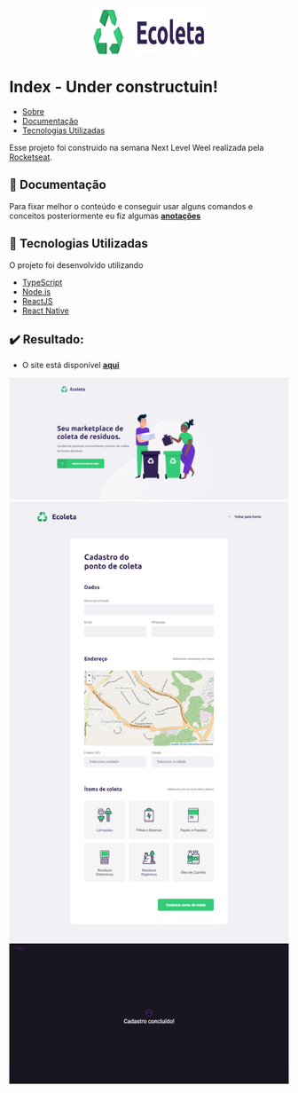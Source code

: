 <p align="center">
  <img width="200" height="80" src="https://github.com/andressalh/next-level-week/blob/master/rockset/web/src/assets/logo.svg">
</p>

# Index - Under constructuin!

- [Sobre](#sobre)
- [Documentação](#documentacao)
- [Tecnologias Utilizadas](#tecnologias-utilizadas)

<a id="sobre"></a>

Esse projeto foi construido na semana Next Level Weel realizada pela [Rocketseat](https://rocketseat.com.br/). 

<a id="documentacao"></a>

## :file_folder: Documentação

Para fixar melhor o conteúdo e conseguir usar alguns comandos e conceitos posteriormente eu fiz algumas **[anotações](documentation.md)**

<a id="tecnologias-utilizadas"></a>

## :rocket: Tecnologias Utilizadas

O projeto foi desenvolvido utilizando

- [TypeScript](https://www.typescriptlang.org/)
- [Node.js](https://nodejs.org/en/)
- [ReactJS](https://reactjs.org/)
- [React Native](https://reactnative.dev/)

## :heavy_check_mark: Resultado:

- O site está disponível **[aqui](#)**

<img  src="https://github.com/andressalh/next-level-week/blob/master/rockset/web/src/assets/home.png">
<img  src="https://github.com/andressalh/next-level-week/blob/master/rockset/web/src/assets/cadastro.png">
<img  src="https://github.com/andressalh/next-level-week/blob/master/rockset/web/src/assets/cadastro-realizado.png">
